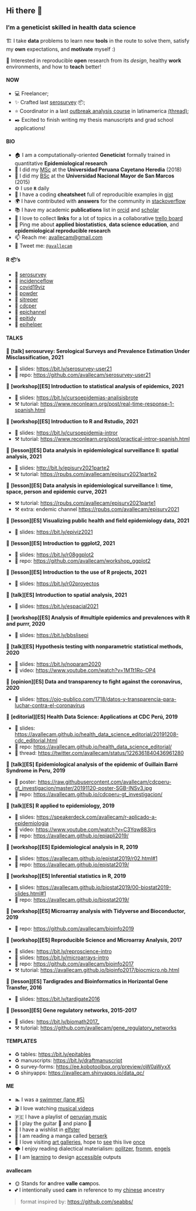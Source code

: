 
<!-- README.md is generated from README.Rmd. Please edit that file -->

## Hi there 👋

### I’m a geneticist skilled in health data science

🏗️ I take **data** problems to learn new **tools** in the route to solve
them, satisfy my **own** expectations, and **motivate** myself :)

🌱 Interested in reproducible **open** research from its *design*,
healthy **work** environments, and how to **teach** better!

#### NOW

-   💻 Freelancer;
-   ✨ Crafted last [serosurvey](https://avallecam.github.io/serosurvey/)
    :package:;
-   ⭐ Coordinator in a last [outbreak analysis
    course](https://twitter.com/cdc_peru/status/1392099144689401857?s=20)
    in latinamerica
    [(thread)](https://twitter.com/avallecam/status/1413682203041701889?s=20);
-   ✒️ Excited to finish writing my thesis manuscripts and grad school
    applications!

#### BIO

-   🏠 I am a computationally-oriented **Geneticist** formally trained in
    quantitative **Epidemiological research**
-   📜 I did my [MSc](https://github.com/avallecam/movmal) at the
    **Universidad Peruana Cayetano Heredia** (2018)
-   📜 I did my [BSc](https://github.com/avallecam/abnomic) at the
    **Universidad Nacional Mayor de San Marcos** (2015)
-   ⚙️ I use **`R`** daily
-   📑 I have a coding **cheatsheet** full of reproducible examples in
    [gist](https://gist.github.com/avallecam)
-   🌍 I have contributed with **answers** for the community in
    [stackoverflow](https://stackoverflow.com/users/6702544/avallecam)
-   📚 I have my academic **publications** list in
    [orcid](https://orcid.org/0000-0002-7779-481X) and
    [scholar](https://scholar.google.com/citations?user=p1Tq4esAAAAJ&hl=es)
-   💌 I love to collect **links** for a lot of topics in a collaborative
    [trello board](https://trello.com/b/xtO9VP36/scibites)
-   💬 Ping me about **applied biostatistics**, **data science
    education**, and **epidemiological reproducible research**
-   📫 Reach me: [avallecam@gmail.com](avallecam@gmail.com)
-   🐤 Tweet me: [`@avallecam`](https://twitter.com/avallecam)

#### R :package:’s

-   💙 [serosurvey](https://avallecam.github.io/serosurvey/)
-   🚧 [incidenceflow](https://github.com/avallecam/incidenceflow)
-   💚 [covid19viz](https://avallecam.github.io/covid19viz/)
-   💚 [powder](https://github.com/avallecam/powder)
-   🚧 [sitreper](https://github.com/avallecam/sitreper)
-   💚 [cdcper](https://github.com/avallecam/cdcper)
-   💚 [epichannel](https://github.com/avallecam/epichannel)
-   💚 [epitidy](https://github.com/avallecam/epitidy)
-   🚧 [epihelper](https://avallecam.github.io/epihelper/)

#### TALKS

📌 **\[talk\] serosurvey: Serological Surveys and Prevalence Estimation
Under Misclassification, 2021**

-   🍭 slides: <https://bit.ly/serosurvey-user21>
-   🍲 repo: <https://github.com/avallecam/serosurvey-user21>

📌 **\[workshop\]\[ES\] Introduction to statistical analysis of
epidemics, 2021**

-   🍭 slides: <https://bit.ly/cursoepidemias-analisisbrote>
-   ⚒️ tutorial:
    <https://www.reconlearn.org/post/real-time-response-1-spanish.html>

📌 **\[workshop\]\[ES\] Introduction to R and Rstudio, 2021**

-   🍭 slides: <https://bit.ly/cursoepidemia-intror>
-   ⚒️ tutorial:
    <https://www.reconlearn.org/post/practical-intror-spanish.html>

📌 **\[lesson\]\[ES\] Data analysis in epidemiological surveillance II:
spatial analysis, 2021**

-   🍭 slides: <http://bit.ly/episurv2021parte2>
-   ⚒️ tutorial: <https://rpubs.com/avallecam/episurv2021parte2>

📌 **\[lesson\]\[ES\] Data analysis in epidemiological surveillance I:
time, space, person and epidemic curve, 2021**

-   ⚒️ tutorial: <https://rpubs.com/avallecam/episurv2021parte1>
-   ⚒️ extra: endemic channel <https://rpubs.com/avallecam/episurv2021>

📌 **\[lesson\]\[ES\] Visualizing public health and field epidemiology
data, 2021**

-   🍭 slides: <https://bit.ly/epiviz2021>

📌 **\[lesson\]\[ES\] Introduction to ggplot2, 2021**

-   🍭 slides: <https://bit.ly/r08ggplot2>
-   🍲 repo: <https://github.com/avallecam/workshop_ggplot2>

📌 **\[lesson\]\[ES\] Introduction to the use of R projects, 2021**

-   🍭 slides: <https://bit.ly/r02proyectos>

📌 **\[talk\]\[ES\] Introduction to spatial analysis, 2021**

-   🍭 slides: <https://bit.ly/espacial2021>

📌 **\[workshop\]\[ES\] Analysis of \#multiple epidemics and prevalences
with R and purrr, 2020**

-   🍭 slides: <https://bit.ly/bbslisepi>

📌 **\[talk\]\[ES\] Hypothesis testing with nonparametric statistical
methods, 2020**

-   🍭 slides: <https://bit.ly/noparam2020>
-   🍿 video: <https://www.youtube.com/watch?v=1MTt1Ro-OP4>

📌 **\[opinion\]\[ES\] Data and transparency to fight against the
coronavirus, 2020**

-   🍭 slides:
    <https://ojo-publico.com/1718/datos-y-transparencia-para-luchar-contra-el-coronavirus>

📌 **\[editorial\]\[ES\] Health Data Science: Applications at CDC Perú,
2019**

-   🍭 slides:
    <https://avallecam.github.io/health_data_science_editorial/20191208-cdc_editorial.html>
-   🍲 repo: <https://avallecam.github.io/health_data_science_editorial/>
-   🍿 thread: <https://twitter.com/avallecam/status/1226361840436961280>

📌 **\[talk\]\[ES\] Epidemiological analysis of the epidemic of Guillain
Barré Syndrome in Peru, 2019**

-   🍿 poster:
    <https://raw.githubusercontent.com/avallecam/cdcperu-gt_investigacion/master/20191120-poster-SGB-INSv3.jpg>
-   🍲 repo: <https://avallecam.github.io/cdcperu-gt_investigacion/>

📌 **\[talk\]\[ES\] R applied to epidemiology, 2019**

-   🍭 slides:
    <https://speakerdeck.com/avallecam/r-aplicado-a-epidemiologia>
-   🍿 video: <https://www.youtube.com/watch?v=C3Yqw883jrs>
-   🍲 repo: <https://avallecam.github.io/epiapli2019/>

📌 **\[workshop\]\[ES\] Epidemiological analysis in R, 2019**

-   🍭 slides: <https://avallecam.github.io/epistat2019/r02.html#1>
-   🍲 repo: <https://avallecam.github.io/epistat2019/>

📌 **\[workshop\]\[ES\] Inferential statistics in R, 2019**

-   🍭 slides:
    <https://avallecam.github.io/biostat2019/00-biostat2019-slides.html#1>
-   🍲 repo: <https://avallecam.github.io/biostat2019/>

📌 **\[workshop\]\[ES\] Microarray analysis with Tidyverse and
Bioconductor, 2019**

-   🍲 repo: <https://github.com/avallecam/bioinfo2019>

📌 **\[workshop\]\[ES\] Reproducible Science and Microarray Analysis,
2017**

-   🍭 slides: <https://bit.ly/reproscience-intro>
-   🍭 slides: <https://bit.ly/microarrays-intro>
-   🍲 repo: <https://github.com/avallecam/bioinfo2017>
-   ⚒️ tutorial:
    <https://avallecam.github.io/bioinfo2017/biocmicro.nb.html>

📌 **\[lesson\]\[ES\] Tardigrades and Bioinformatics in Horizontal Gene
Transfer, 2016**

-   🍭 slides: <https://bit.ly/tardigate2016>

📌 **\[lesson\]\[ES\] Gene regulatory networks, 2015-2017**

-   🍭 slides: <https://bit.ly/biomath2017_>
-   ⚒️ tutorial: <https://github.com/avallecam/gene_regulatory_networks>

#### TEMPLATES

-   ♻️ tables: <https://bit.ly/epitables>
-   ♻️ manuscripts: <https://bit.ly/draftmanuscript>
-   ♻️ survey-forms: <https://ee.kobotoolbox.org/preview/oW0aWyxX>
-   ♻️ shinyapps: <https://avallecam.shinyapps.io/data_qc/>

#### ME

-   🏊 I was a [swimmer (lane
    \#5)](https://www.youtube.com/watch?v=fN7sJPFeJcw)
-   🎬 I love watching [musical
    videos](https://youtube.com/playlist?list=PLDHw5KzS-qvL90chbF74RS3fAU5JdtVzZ)
-   🇵🇪 I have a playlist of [peruvian
    music](https://youtube.com/playlist?list=PLDHw5KzS-qvKv1z5CBELuQnqanqfZ4WSy)
-   🎼 I play the guitar 🎸 and piano 🎹
-   🌠 I have a wishlist in
    [elfster](https://www.elfster.com/profile/097d261f-1196-45a1-a4b4-12e0b245ce2d/wish-lists/be4efeaf-b9e7-465d-bcac-65ef129be519/)
-   🖤 I am reading a manga called
    [berserk](https://readberserk.com/chapter/berserk-chapter-a0/)
-   🎨 I love visiting [art
    galleries](https://coleccion.mali.pe/collections), hope to
    [see](https://maclima.pe/project/visitante-fernando-de-szyszlo/)
    this live
    [once](https://www.metmuseum.org/es/art/collection/search/267838)
-   🌩️ I enjoy reading dialectical materialism:
    [politzer](https://libgen.rs/book/index.php?md5=BDA5E8E26C125758A4C809D3C74F2136),
    [fromm](https://libgen.rs/book/index.php?md5=2B4A32A41996AEFB7D810F90A67EAEE2),
    [engels](https://libgen.rs/book/index.php?md5=64BA70A56CE5241A442C2056B3766995)
-   🍥 I am [learning](https://www.a11yproject.com/) to design
    [accessible](https://user2021.r-project.org/participation/accessibility/)
    outputs <!-- > #a11y - nothing about us without us -->
    <!-- - I am interested in discussing about how to provide local solutions against local [inequalities](https://unsdg.un.org/2030-agenda/universal-values/leave-no-one-behind) in society -->
    <!-- - ⌚ I took ten hours setting this 😅 -->

#### avallecam

-   🌞 Stands for **a**ndree **valle** **cam**pos.
-   💕 I intentionally used **cam** in reference to my
    [chinese](https://www.mychinaroots.com/surnames/detail?word=Campos)
    ancestry
    <!-- - :package: It is also the name of my first R package, now hosted [elsewhere](https://avallecam.github.io/epihelper/)  -->

> format inspired by: <https://github.com/seabbs/>

